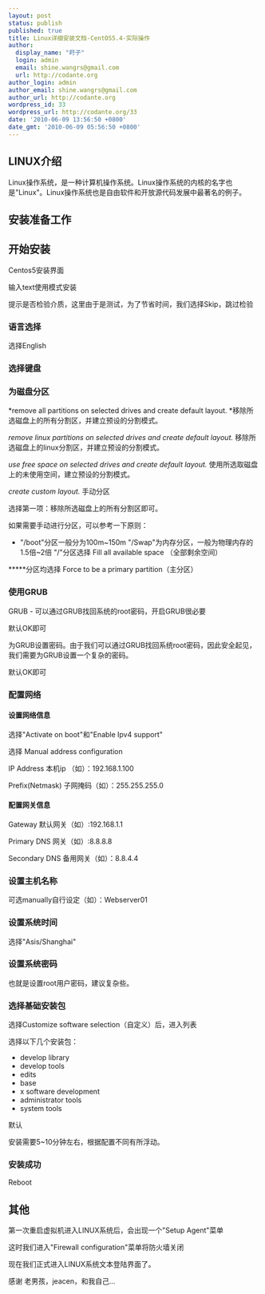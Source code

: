 ```yaml
---
layout: post
status: publish
published: true
title: Linux详细安装文档-CentOS5.4-实际操作
author:
  display_name: "莳子"
  login: admin
  email: shine.wangrs@gmail.com
  url: http://codante.org
author_login: admin
author_email: shine.wangrs@gmail.com
author_url: http://codante.org
wordpress_id: 33
wordpress_url: http://codante.org/33
date: '2010-06-09 13:56:50 +0800'
date_gmt: '2010-06-09 05:56:50 +0800'
---
```



## LINUX介绍

Linux操作系统，是一种计算机操作系统。Linux操作系统的内核的名字也是"Linux"。Linux操作系统也是自由软件和开放源代码发展中最著名的例子。

## 安装准备工作

## 开始安装

Centos5安装界面

输入text使用模式安装

提示是否检验介质，这里由于是测试，为了节省时间，我们选择Skip，跳过检验

### 语言选择

选择English

### 选择键盘

### 为磁盘分区

*remove all partitions on selected drives and create default layout. *移除所选磁盘上的所有分割区，并建立预设的分割模式。

*remove linux partitions on selected drives and create default layout.* 移除所选磁盘上的linux分割区，并建立预设的分割模式。

*use free space on selected drives and create default layout.* 使用所选取磁盘上的未使用空间，建立预设的分割模式。

*create custom layout.* 手动分区

选择第一项：移除所选磁盘上的所有分割区即可。

如果需要手动进行分区，可以参考一下原则：
* "/boot"分区一般分为100m~150m
 "/Swap"为内存分区，一般为物理内存的1.5倍~2倍
 "/"分区选择 Fill all available space （全部剩余空间）

*****分区均选择 Force to be a primary partition（主分区）

### 使用GRUB

GRUB - 可以通过GRUB找回系统的root密码，开启GRUB很必要

默认OK即可

为GRUB设置密码。由于我们可以通过GRUB找回系统root密码，因此安全起见，我们需要为GRUB设置一个复杂的密码。

默认OK即可

### 配置网络

#### 设置网络信息

选择"Activate on boot"和"Enable Ipv4 support"

选择 Manual address configuration

IP Address 本机ip （如）：192.168.1.100

Prefix(Netmask) 子网掩码（如）：255.255.255.0

#### 配置网关信息

Gateway 默认网关（如）:192.168.1.1  

Primary DNS 网关（如）:8.8.8.8  

Secondary DNS 备用网关（如）：8.8.4.4

### 设置主机名称

可选manually自行设定（如）：Webserver01

### 设置系统时间

选择"Asis/Shanghai"

### 设置系统密码

也就是设置root用户密码，建议复杂些。

### 选择基础安装包

选择Customize software selection（自定义）后，进入列表

选择以下几个安装包：
* develop library
* develop tools
* edits
* base
* x software development
* administrator tools
* system tools

默认

安装需要5~10分钟左右，根据配置不同有所浮动。

### 安装成功

Reboot

## 其他

第一次重启虚拟机进入LINUX系统后，会出现一个"Setup Agent"菜单  

这时我们进入"Firewall configuration"菜单将防火墙关闭

现在我们正式进入LINUX系统文本登陆界面了。

感谢 老男孩，jeacen，和我自己...